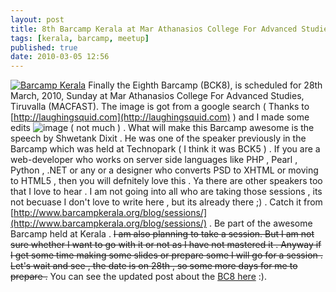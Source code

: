 ```yaml
---
layout: post
title: 8th Barcamp Kerala at Mar Athanasios College For Advanced Studies, Tiruvalla (MACFAST)
tags: [kerala, barcamp, meetup]
published: true
date: 2010-03-05 12:56
---
```

[![Barcamp Kerala](http://farm5.static.flickr.com/4005/4408541076_af0003409b_o.gif)](http://www.flickr.com/photos/harikt/4408541076/)  Finally the Eighth Barcamp (BCK8), is scheduled for 28th March, 2010, Sunday at Mar Athanasios College For Advanced Studies, Tiruvalla (MACFAST).  The image is got from a google search ( Thanks to [http://laughingsquid.com](http://laughingsquid.com) ) and I made some edits ![image](http://harikt.com/sites/all/libraries/fckeditor/editor/images/smiley/msn/wink_smile.gif) ( not much ) .  What will make this Barcamp awesome is the speech by Shwetank Dixit . He was one of the speaker previously in the Barcamp which was held at Technopark ( I think it was BCK5 ) . If you are a web-developer who works on server side languages like PHP , Pearl , Python , .NET or any or a designer who converts PSD to XHTML or moving to HTML5 , then you will defnitely love this .  Ya there are other speakers too that I love to hear . I am not going into all who are taking those sessions , its not becuase I don't love to write here , but its already there ;) . Catch it from [http://www.barcampkerala.org/blog/sessions/](http://www.barcampkerala.org/blog/sessions/) . Be part of the awesome Barcamp held at Kerala .  ~~I am also planning to take a session. But I am not sure whether I want to go with it or not as I have not mastered it . Anyway if I get some time making some slides or prepare some I will go for a session . Let's wait and see , the date is on 28th , so some more days for me to prepare .~~ You can see the updated post about the [BC8 here](http://harikt.com/content/looking-back-barcamp-8-mar-athanasios-college-advanced-studies-macfast) :).   
